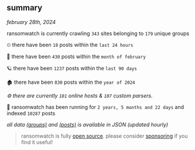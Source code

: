 
## summary
_february 28th, 2024_

ransomwatch is currently crawling `343` sites belonging to `179` unique groups

⏲ there have been `18` posts within the `last 24 hours`

🦈 there have been `430` posts within the `month of february`

🪐 there have been `1237` posts within the `last 90 days`

🏚 there have been `830` posts within the `year of 2024`

_⚙️ there are currently `101` online hosts & `107` custom parsers._

🦕 ransomwatch has been running for `2 years, 5 months and 22 days` and indexed `10287` posts

_all data  [(groups)](http://ransomwhat.telemetry.ltd/groups) and [(posts)](http://ransomwhat.telemetry.ltd/posts) is available in JSON (updated hourly)_

> ransomwatch is fully [open source](https://github.com/joshhighet/ransomwatch#ransomwatch--). please consider [sponsoring](https://github.com/sponsors/joshhighet) if you find it useful!
